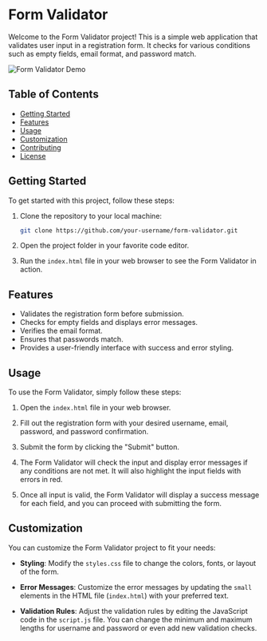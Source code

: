 # Form Validator

Welcome to the Form Validator project! This is a simple web application that validates user input in a registration form. It checks for various conditions such as empty fields, email format, and password match.

![Form Validator Demo](demo.gif)

## Table of Contents

- [Getting Started](#getting-started)
- [Features](#features)
- [Usage](#usage)
- [Customization](#customization)
- [Contributing](#contributing)
- [License](#license)

## Getting Started

To get started with this project, follow these steps:

1. Clone the repository to your local machine:

   ```bash
   git clone https://github.com/your-username/form-validator.git


2. Open the project folder in your favorite code editor.

3. Run the `index.html` file in your web browser to see the Form Validator in action.

## Features

- Validates the registration form before submission.
- Checks for empty fields and displays error messages.
- Verifies the email format.
- Ensures that passwords match.
- Provides a user-friendly interface with success and error styling.

## Usage

To use the Form Validator, simply follow these steps:

1. Open the `index.html` file in your web browser.

2. Fill out the registration form with your desired username, email, password, and password confirmation.

3. Submit the form by clicking the "Submit" button.

4. The Form Validator will check the input and display error messages if any conditions are not met. It will also highlight the input fields with errors in red.

5. Once all input is valid, the Form Validator will display a success message for each field, and you can proceed with submitting the form.

## Customization

You can customize the Form Validator project to fit your needs:

- **Styling**: Modify the `styles.css` file to change the colors, fonts, or layout of the form.

- **Error Messages**: Customize the error messages by updating the `small` elements in the HTML file (`index.html`) with your preferred text.

- **Validation Rules**: Adjust the validation rules by editing the JavaScript code in the `script.js` file. You can change the minimum and maximum lengths for username and password or even add new validation checks.



